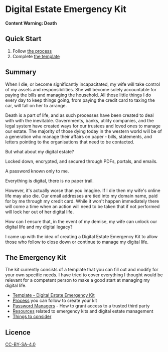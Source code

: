 # Digital Estate Emergency Kit

**Content Warning: Death**

## Quick Start

1. Follow [the process](Process.md)
2. Complete [the template](Template%20-%20Digital%20Estate%20Emergency%20Kit.md)

## Summary

When I die, or become significantly incapacitated, my wife will take control of my assets and responsibilities. She will become solely accountable for paying the bills and managing the household. All those little things I do every day to keep things going, from paying the credit card to taxing the car, will fall on her to arrange.

Death is a part of life, and as such processes have been created to deal with with the inevitable. Governments, banks, utility companies, and the legal system have created ways for our trustees and loved ones to manage our estate. The majority of those dying today in the western world will be of a generation who manage their affairs on paper - bills, statements, and letters pointing to the organisations that need to be contacted.

But what about my digital estate?

Locked down, encrypted, and secured through PDFs, portals, and emails.

A password known only to me.

Everything is digital, there is no paper trail.

However, it's actually worse than you imagine. If I die then my wife's online life may also die. Our email addresses are tied into my domain name, paid for by me through my credit card. While it won't happen immediately there will come a time when an action will need to be taken that if not performed will lock her out of her digital life.

How can I ensure that, in the event of my demise, my wife can unlock our digital life and my digital legacy?

I came up with the idea of creating a Digital Estate Emergency Kit to allow those who follow to close down or continue to manage my digital life.

## The Emergency Kit

The kit currently consists of a template that you can fill out and modify for your own specific needs. I have tried to cover everything I thought would be relevant for a competent person to make a good start at managing my digital life.

- [Template - Digital Estate Emergency Kit](Template%20-%20Digital%20Estate%20Emergency%20Kit.md)
- [Process](Process.md) you can follow to create your kit
- [Password Managers](Password%20Managers.md) - How to grant access to a trusted third party
- [Resources](Resources.md) related to emergency kits and digital estate management
- [Things to consider](Things%20to%20consider.md)

## Licence

[CC-BY-SA-4.0](LICENCE)


